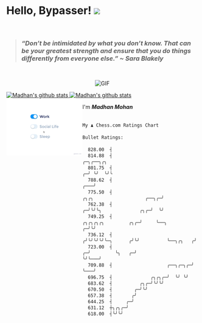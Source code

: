 # Hello, Bypasser! <img src="https://raw.githubusercontent.com/MartinHeinz/MartinHeinz/master/wave.gif" width="30px">

<br>

> ###  *“Don’t be intimidated by what you don’t know. That can be your greatest strength and ensure that you do things differently from everyone else.” ~ Sara Blakely*

<br>

<p align = "center">
<img width="500" alt="GIF" src="https://64.media.tumblr.com/ca9e88da893983165efe900cfe141aba/tumblr_nnx3wcLEKt1qciqqno3_640.gifv" />
</p>

<a href="https://github.com/anuraghazra/github-readme-stats">
  <img align="centre" src="https://github-readme-stats.vercel.app/api?username=madhanmohans&show_icons=true&theme=omni&hide_border=true" width="500" alt="Madhan's github stats" />
  <img align ="centre" src="https://github-readme-streak-stats.herokuapp.com?user=madhanmohans&hide_border=true&layout=compact&show_icons=true&theme=omni&hide_border=true"  width="500" alt="Madhan's github stats"/>
</a>
<br>

<img src="https://github.com/madhanmohans/madhanmohans/blob/main/media/life_balance.gif" alt="side Image" align="left" width="200" height="auto" />

I'm ***Madhan Mohan***
<br><br>
```
My ♟︎ Chess.com Ratings Chart

Bullet Ratings:

  828.00  ┤
  814.88  ┤                                                                                          ╭─╮╭──╮╭╮
  801.75  ┤                                                                                        ╭─╯ ╰╯  ╰╯╰
  788.62  ┤                                                                                    ╭───╯
  775.50  ┤                                                       ╭╮╭╮                   ╭──╮╭─╯
  762.38  ┤                                                     ╭─╯╰╯╰╮              ╭╮╭─╯  ╰╯
  749.25  ┤                                ╭╮╭╮╭╮╭╮         ╭╮╭─╯     ╰──╮         ╭─╯╰╯
  736.12  ┤                               ╭╯╰╯╰╯╰╯╰─╮      ╭╯╰╯          ╰──╮╭╮   ╭╯
  723.00  ┤                             ╭─╯         ╰╮   ╭─╯                ╰╯╰───╯
  709.88  ┤                    ╭──╮╭─╮╭─╯            ╰───╯
  696.75  ┤              ╭╮╭╮╭─╯  ╰╯ ╰╯
  683.62  ┤          ╭╮╭─╯╰╯╰╯
  670.50  ┤        ╭─╯╰╯
  657.38  ┤       ╭╯
  644.25  ┤     ╭─╯
  631.12  ┼╮╭╮╭─╯
  618.00  ┤╰╯╰╯
```
